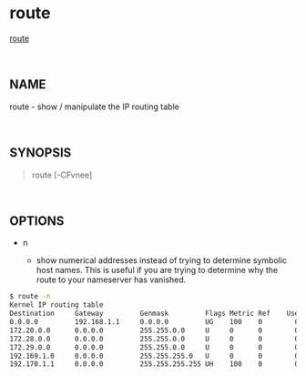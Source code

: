 # route

[route](https://TBD/man/8/route)

<br>

## NAME

route - show / manipulate the IP routing table

<br>

## SYNOPSIS

> route [-CFvnee]

<br>

## OPTIONS

- n

  - show numerical addresses instead of trying to determine symbolic host names. This is useful if you are trying to determine why the route to your nameserver has vanished.
  
```bash
$ route -n      
Kernel IP routing table
Destination     Gateway         Genmask         Flags Metric Ref    Use Iface
0.0.0.0         192.168.1.1     0.0.0.0         UG    100    0        0 ens5
172.20.0.0      0.0.0.0         255.255.0.0     U     0      0        0 docker0
172.28.0.0      0.0.0.0         255.255.0.0     U     0      0        0 br-54008b2d3118
172.29.0.0      0.0.0.0         255.255.0.0     U     0      0        0 br-62ebaead3613
192.169.1.0     0.0.0.0         255.255.255.0   U     0      0        0 ens5
192.170.1.1     0.0.0.0         255.255.255.255 UH    100    0        0 ens5
```
